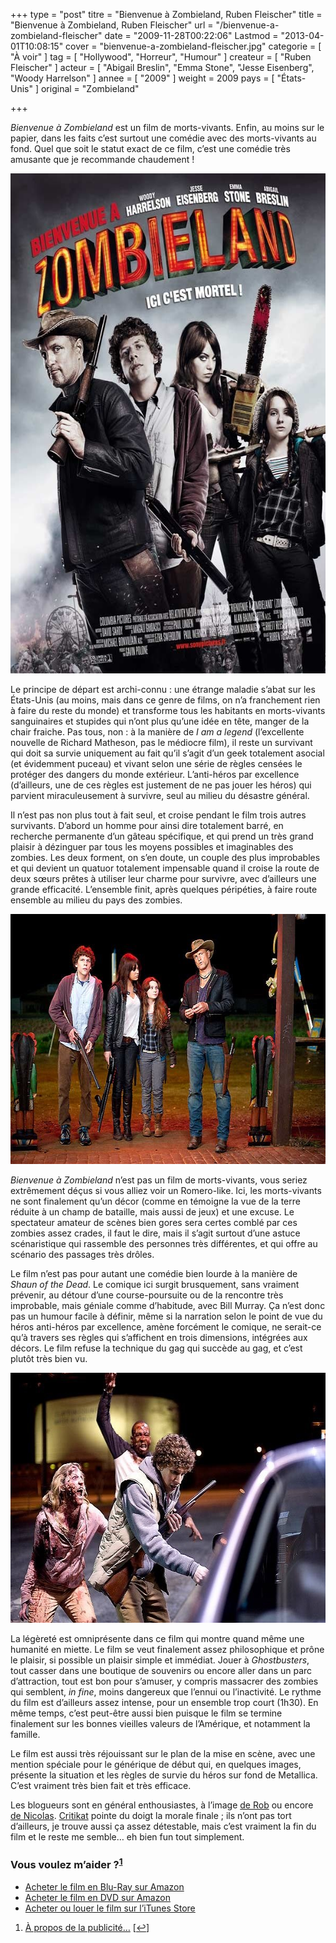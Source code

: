 +++
type = "post"
titre = "Bienvenue à Zombieland, Ruben Fleischer"
title = "Bienvenue à Zombieland, Ruben Fleischer"
url = "/bienvenue-a-zombieland-fleischer"
date = "2009-11-28T00:22:06"
Lastmod = "2013-04-01T10:08:15"
cover = "bienvenue-a-zombieland-fleischer.jpg"
categorie = [ "À voir" ]
tag = [ "Hollywood", "Horreur", "Humour" ]
createur = [ "Ruben Fleischer" ]
acteur = [ "Abigail Breslin", "Emma Stone", "Jesse Eisenberg", "Woody Harrelson" ]
annee = [ "2009" ]
weight = 2009
pays = [ "États-Unis" ]
original = "Zombieland"

+++

<p><em>Bienvenue à Zombieland</em> est un film de morts-vivants. Enfin, au moins sur le papier, dans les faits c&rsquo;est surtout une comédie avec des morts-vivants au fond. Quel que soit le statut exact de ce film, c&rsquo;est une comédie très amusante que je recommande chaudement !</p>
<div style="text-align: center;"><a href="http://www.allocine.fr/film/fichefilm_gen_cfilm=138837.html"><img class="aligncenter" src="bienvenue-a-zombieland-1.jpg" border="0" alt="bienvenue-a-zombieland-1.jpg" width="600" height="800" /></a></div>
<p>Le principe de départ est archi-connu : une étrange maladie s&rsquo;abat sur les États-Unis (au moins, mais dans ce genre de films, on n&rsquo;a franchement rien à faire du reste du monde) et transforme tous les habitants en morts-vivants sanguinaires et stupides qui n&rsquo;ont plus qu&rsquo;une idée en tête, manger de la chair fraiche. Pas tous, non : à la manière de <em>I am a legend</em> (l&rsquo;excellente nouvelle de Richard Matheson, pas le médiocre film), il reste un survivant qui doit sa survie uniquement au fait qu&rsquo;il s&rsquo;agit d&rsquo;un geek totalement asocial (et évidemment puceau) et vivant selon une série de règles censées le protéger des dangers du monde extérieur. L&rsquo;anti-héros par excellence (d&rsquo;ailleurs, une de ces règles est justement de ne pas jouer les héros) qui parvient miraculeusement à survivre, seul au milieu du désastre général.</p>
<p>Il n&rsquo;est pas non plus tout à fait seul, et croise pendant le film trois autres survivants. D&rsquo;abord un homme pour ainsi dire totalement barré, en recherche permanente d&rsquo;un gâteau spécifique, et qui prend un très grand plaisir à dézinguer par tous les moyens possibles et imaginables des zombies. Les deux forment, on s&rsquo;en doute, un couple des plus improbables et qui devient un quatuor totalement impensable quand il croise la route de deux sœurs prêtes à utiliser leur charme pour survivre, avec d&rsquo;ailleurs une grande efficacité. L&rsquo;ensemble finit, après quelques péripéties, à faire route ensemble au milieu du pays des zombies.</p>
<div style="text-align: center;"><img class="aligncenter" src="bienvenue-zombieland.jpg" border="0" alt="bienvenue-zombieland.jpg" width="600" height="400" /></div>
<p><em>Bienvenue à Zombieland</em> n&rsquo;est pas un film de morts-vivants, vous seriez extrêmement déçus si vous alliez voir un Romero-like. Ici, les morts-vivants ne sont finalement qu&rsquo;un décor (comme en témoigne la vue de la terre réduite à un champ de bataille, mais aussi de jeux) et une excuse. Le spectateur amateur de scènes bien gores sera certes comblé par ces zombies assez crades, il faut le dire, mais il s&rsquo;agit surtout d&rsquo;une astuce scénaristique qui rassemble des personnes très différentes, et qui offre au scénario des passages très drôles.</p>
<p>Le film n&rsquo;est pas pour autant une comédie bien lourde à la manière de <em>Shaun of the Dead</em>. Le comique ici surgit brusquement, sans vraiment prévenir, au détour d&rsquo;une course-poursuite ou de la rencontre très improbable, mais géniale comme d&rsquo;habitude, avec Bill Murray. Ça n&rsquo;est donc pas un humour facile à définir, même si la narration selon le point de vue du héros anti-héros par excellence, amène forcément le comique, ne serait-ce qu&rsquo;à travers ses règles qui s&rsquo;affichent en trois dimensions, intégrées aux décors. Le film refuse la technique du gag qui succède au gag, et c&rsquo;est plutôt très bien vu.</p>
<div style="text-align: center;"><img class="aligncenter" src="zombieland-fleischer.jpg" border="0" alt="zombieland-fleischer.jpg" width="600" height="400" /></div>
<p>La légèreté est omniprésente dans ce film qui montre quand même une humanité en miette. Le film se veut finalement assez philosophique et prône le plaisir, si possible un plaisir simple et immédiat. Jouer à <em>Ghostbusters</em>, tout casser dans une boutique de souvenirs ou encore aller dans un parc d&rsquo;attraction, tout est bon pour s&rsquo;amuser, y compris massacrer des zombies qui semblent, <em>in fine</em>, moins dangereux que l&rsquo;ennui ou l&rsquo;inactivité. Le rythme du film est d&rsquo;ailleurs assez intense, pour un ensemble trop court (1h30). En même temps, c&rsquo;est peut-être aussi bien puisque le film se termine finalement sur les bonnes vieilles valeurs de l&rsquo;Amérique, et notamment la famille.</p>
<p>Le film est aussi très réjouissant sur le plan de la mise en scène, avec une mention spéciale pour le générique de début qui, en quelques images, présente la situation et les règles de survie du héros sur fond de Metallica. C&rsquo;est vraiment très bien fait et très efficace.</p>
<p>Les blogueurs sont en général enthousiastes, à l&rsquo;image <a href="http://www.toujoursraison.com/2009/11/bienvenue-zombieland.html">de Rob</a> ou encore <a href="http://cinema-ici-ailleurs.over-blog.com/article-bienvenue-a-zombieland-zombieland-2009-39815902.html">de Nicolas</a>. <a href="http://www.critikat.com/Bienvenue-a-Zombieland.html">Critikat</a> pointe du doigt la morale finale ; ils n&rsquo;ont pas tort d&rsquo;ailleurs, je trouve aussi ça assez détestable, mais c&rsquo;est vraiment la fin du film et le reste me semble&#8230; eh bien fun tout simplement.</p>
<div class="amazon">
<h3>Vous voulez m&rsquo;aider ?<sup><a href="#footnote_0_2132" id="identifier_0_2132" class="footnote-link footnote-identifier-link" title="&Agrave; propos de la publicit&eacute;&hellip;">1</a></sup></h3>
<ul>
<li><a href="http://www.amazon.fr/gp/product/B0034CNTD6/ref=as_li_ss_tl?ie=UTF8&tag=leblogdenic07-21&linkCode=as2&camp=1642&creative=19458&creativeASIN=B0034CNTD6">Acheter le film en Blu-Ray sur Amazon</a></li>
<li><a href="http://www.amazon.fr/gp/product/B0034CNT2M/ref=as_li_ss_tl?ie=UTF8&tag=leblogdenic07-21&linkCode=as2&camp=1642&creative=19458&creativeASIN=B0034CNT2M">Acheter le film en DVD sur Amazon</a></li>
<li><a href="http://itunes.apple.com/fr/movie/bienvenue-a-zombieland/id365221701">Acheter ou louer le film sur l&rsquo;iTunes Store</a></li>
</ul>
</div>
<ol class="footnotes"><li id="footnote_0_2132" class="footnote"><a href="http://voiretmanger.fr/soutien/">À propos de la publicité…</a> [<a href="#identifier_0_2132" class="footnote-link footnote-back-link">&#8617;</a>]</li></ol>
